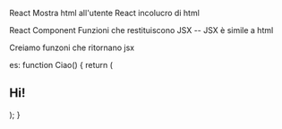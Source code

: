 React 
Mostra html all'utente 
React incolucro di html 

React Component
Funzioni che restituiscono JSX -- JSX è simile a html 


Creiamo funzoni che ritornano jsx

es:
function Ciao() {
return (
<div>
  <h2>Hi!</h2>
</div>
);
}

